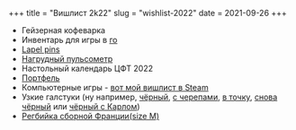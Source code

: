 +++
title = "Вишлист 2k22"
slug = "wishlist-2022"
date = 2021-09-26
+++

* Гейзерная кофеварка
* Инвентарь для игры в [го](https://ru.wikipedia.org/wiki/%D0%93%D0%BE)
* [Lapel pins](https://friendfunction.ru/shop/znachki-tatu-patchi/)
* [Нагрудный пульсометр](https://www.ozon.ru/context/detail/id/158209289/)
* Настольный календарь ЦФТ 2022
* [Портфель](https://ashwoodleather.ru/products/portfel_gareth_chestnut_brown)
* Компьютерные игры - [вот мой вишлист в Steam](https://store.steampowered.com/wishlist/profiles/76561198360726598/)
* Узкие галстуки (ну например, [чёрный](https://www.farfetch.com/ru/shopping/men/saint-laurent--item-15764302.aspx), [с черепами](https://www.farfetch.com/ru/shopping/men/alexander-mcqueen--item-12116710.aspx?storeid=9529), [в точку](https://www.farfetch.com/ru/shopping/men/fendi--item-16369312.aspx?storeid=10972), [снова чёрный](https://www.farfetch.com/ru/shopping/men/saint-laurent--item-15764302.aspx?storeid=9874) или [чёрный с Карлом](https://www.farfetch.com/ru/shopping/men/karl-lagerfeld--item-17066256.aspx?storeid=11920))
* [Регбийка сборной Франции(size M)](https://www.lecoqsportif.com/uk-en/e-shop/rugby-ffr-jersey)

